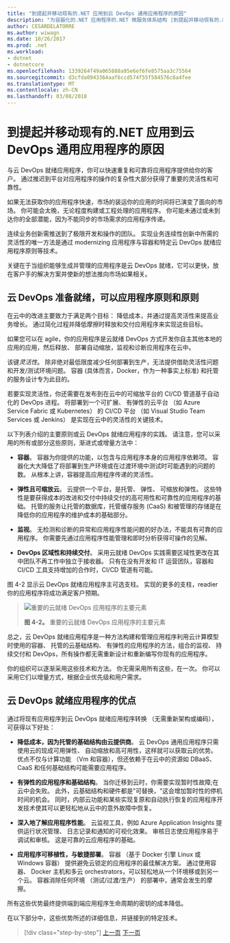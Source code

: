 ```yaml
---
title: "到提起并移动现有的.NET 应用到云 DevOps 通用应用程序的原因"
description: "为容器化的.NET 应用程序的.NET 微服务体系结构 |到提起并移动现有的.NET 应用到云 DevOps 通用应用程序的原因"
author: CESARDELATORRE
ms.author: wiwagn
ms.date: 10/26/2017
ms.prod: .net
ms.workload:
- dotnet
- dotnetcore
ms.openlocfilehash: 1339264f49a065888a95e6ef6fe8575aa3c75564
ms.sourcegitcommit: d3cfda0943364aaf6ccd574f55f584576c8a4fee
ms.translationtype: MT
ms.contentlocale: zh-CN
ms.lasthandoff: 03/08/2018
---
```

# <a name="reasons-to-lift-and-shift-existing-net-apps-to-cloud-devops-ready-applications"></a>到提起并移动现有的.NET 应用到云 DevOps 通用应用程序的原因

与云 DevOps 就绪应用程序，你可以快速重复和可靠将应用程序提供给你的客户。 通过推迟到平台对应用程序的操作的复杂性大部分获得了重要的灵活性和可靠性。

如果无法获取你的应用程序快速，市场的装运你的应用的时间将已演变了面向的市场。 你可能会太晚，无论程度构建或工程处理的应用程序。 你可能未通过或未到达你的全部潜能，因为不能同步的市场需求的应用程序传递。

连续业务创新需推送到了极限开发和操作的团队。 实现业务连续性创新中所需的灵活性的唯一方法是通过 modernizing 应用程序与容器和特定云 DevOps 就绪应用程序原则等技术。

关键在于当组织能够生成并管理的应用程序是云 DevOps 就绪，它可以更快，放在客户手的解决方案并使新的想法推向市场如果相关。

## <a name="cloud-devops-ready-application-principles-and-tenets"></a>云 DevOps 准备就绪，可以应用程序原则和原则 

在云中的改进主要致力于满足两个目标： 降低成本，并通过提高灵活性来提高业务增长。 通过简化过程并降低摩擦时释放和交付应用程序来实现这些目标。

如果您可以在 agile，你的应用程序是云就绪 DevOps 方式开发你自主其他本地的应用的应用，然后释放、 部署自动缩放，监视和诊断应用程序在云中。

该键*灵活性*。 除非绝对最低限度减少任何部署到生产，无法提供借助灵活性问题和开发/测试环境问题。 容器 (具体而言，Docker，作为一种事实上标准) 和托管的服务设计专为此目的。

若要实现灵活性，你还需要在发布到在云中的可缩放平台的 CI/CD 管道基于自动化的 DevOps 进程。 将部署到一个可扩展、 有弹性的云平台 （如 Azure Service Fabric 或 Kubernetes） 的 CI/CD 平台 （如 Visual Studio Team Services 或 Jenkins） 是实现在云中的灵活性的关键技术。

以下列表介绍的主要原则或云 DevOps 就绪应用程序的实践。 请注意，您可以采用的所有或部分这些原则，渐进式或增量方法中：

-   **容器**。 容器为你提供的功能，以包含与应用程序本身的应用程序依赖项。 容器化大大降低了将部署到生产环境或在过渡环境中测试时可能遇到的问题的数。 从根本上讲，容器提高应用程序传递的灵活性。

-   **弹性且可缩放云**。 云提供一个平台，是托管、 弹性、 可缩放和弹性。 这些特性是要获得成本的改进和交付中持续交付的高可用性和可靠性的应用程序的基础。 托管的服务让托管的数据库，托管缓存服务 (CaaS) 和被管理的存储是在降低你的应用程序的维护成本的基础部分。

-   **监视**。 无检测和诊断的异常和应用程序性能问题的好办法，不能具有可靠的应用程序。 你需要先通过应用程序性能管理和即时分析获得可操作的见解。

-   **DevOps 区域性和持续交付**。 采用云就绪 DevOps 实践需要区域性更改在其中团队不再工作中独立于接收器。 只有在没有开发和 IT 运营团队，容器和 CI/CD 工具支持增加的合作时，CI/CD 管道有可能。

图 4-2 显示云 DevOps 就绪应用程序主可选支柱。 实现的更多的支柱，readier 你的应用程序将成功满足客户预期。

> ![重要的云就绪 DevOps 应用程序的主要元素](./media/image2.png)
>
> **图 4-2。** 重要的云就绪 DevOps 应用程序的主要元素

总之，云 DevOps 就绪应用程序是一种方法构建和管理应用程序利用云计算模型时使用的容器、 托管的云基础结构、 有弹性的应用程序的方法，组合的监视、 持续交付和 DevOps，所有操作都无需重新设计和重新编写你现有的应用程序。

你的组织可以逐渐采用这些技术和方法。 你无需采用所有这些，在一次。 你可以采用它们以增量方式，根据企业优先级和用户需求。

## <a name="benefits-of-a-cloud-devops-ready-application"></a>云 DevOps 就绪应用程序的优点

通过将现有应用程序到云 DevOps 就绪应用程序转换 （无需重新架构或编码），可获得以下好处：

-   **降低成本，因为托管的基础结构由云提供商**。 云 DevOps 通用应用程序只需使用云的现成可用弹性、 自动缩放和高可用性，这样就可以获取云的优势。 优点不仅与计算功能 （Vm 和容器），但还依赖于在云中的资源如 DBaaS、 CaaS 和任何基础结构可能需要应用程序。

-   **有弹性的应用程序和基础结构**。 当你迁移到云时，你需要实现暂时性故障;在云中会失败。 此外，云基础结构和硬件都是"可替换，"这会增加暂时性的停机时间的机会。 同时，内部云功能和某些实现复原和自动执行恢复的应用程序开发技术使其可以更轻松地从云中的意外故障中恢复。

-   **深入地了解应用程序性能**。 云监视工具，例如 Azure Application Insights 提供运行状况管理、 日志记录和通知的可视化效果。 审核日志使应用程序易于调试和审核。 这是可靠的云应用程序的基础。

-   **应用程序可移植性，与敏捷部署**。 容器 （基于 Docker 引擎 Linux 或 Windows 容器） 提供避免云锁定的应用程序的最佳解决方案。 通过使用容器、 Docker 主机和多云 orchestrators，可以轻松地从一个环境移或到另一个云。 容器消除任何环境 （测试/过渡/生产） 的部署中，通常会发生的摩擦。

所有这些优势最终提供端到端应用程序生命周期的密钥的成本降低。

在以下部分中，这些优势所述的详细信息，并链接到的特定技术。

>[!div class="step-by-step"]
[上一页](index.md)
[下一页](microsoft-technologies-in-cloud-devops-ready-applications.md)
